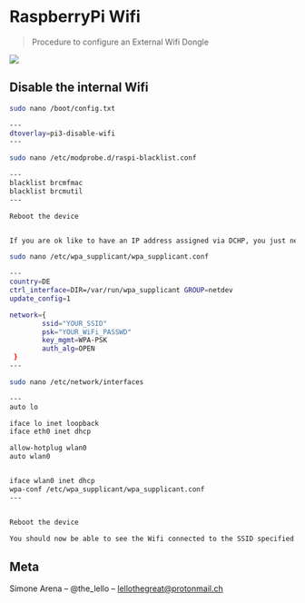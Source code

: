 # RaspberryPi Wifi
> Procedure to configure an External Wifi Dongle

![](header.png)

## Disable the internal Wifi

```sh
sudo nano /boot/config.txt

---
dtoverlay=pi3-disable-wifi
---

sudo nano /etc/modprobe.d/raspi-blacklist.conf

---
blacklist brcmfmac
blacklist brcmutil
---

Reboot the device

```

```sh

If you are ok like to have an IP address assigned via DCHP, you just need to edit the following

sudo nano /etc/wpa_supplicant/wpa_supplicant.conf

---
country=DE
ctrl_interface=DIR=/var/run/wpa_supplicant GROUP=netdev
update_config=1

network={
        ssid="YOUR_SSID"
        psk="YOUR_WiFi_PASSWD"
        key_mgmt=WPA-PSK
        auth_alg=OPEN
 }
---

sudo nano /etc/network/interfaces

---
auto lo

iface lo inet loopback
iface eth0 inet dhcp

allow-hotplug wlan0
auto wlan0


iface wlan0 inet dhcp
wpa-conf /etc/wpa_supplicant/wpa_supplicant.conf
---


Reboot the device
```

```sh
You should now be able to see the Wifi connected to the SSID specified 
```


## Meta

Simone Arena – @the_lello – lellothegreat@protonmail.ch
